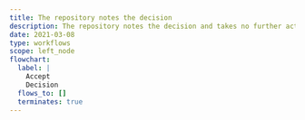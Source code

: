 ```yaml
---
title: The repository notes the decision
description: The repository notes the decision and takes no further action. The workflow ends here.
date: 2021-03-08
type: workflows
scope: left_node
flowchart:
  label: |
    Accept
    Decision
  flows_to: []
  terminates: true
---
```


